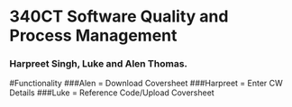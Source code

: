 # 340CT Software Quality and Process Management

### Harpreet Singh, Luke and Alen Thomas. 

#Functionality 
###Alen = Download Coversheet
###Harpreet = Enter CW Details
###Luke = Reference Code/Upload Coversheet
